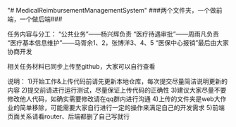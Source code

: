 "# MedicalReimbursementManagementSystem" 
###两个文件夹，一个做前端，一个做后端###

任务内容与分工：
“公共业务”——杨兴辉负责
“医疗待遇审批”——周雨凡负责
“医疗基本信息维护”——马胥余1、2，张博洋3、4、5
“医保中心报销”最后由大家协商开发

相关任务材料已同步上传至github，大家可以自行查看

说明：
1)开始工作&上传代码前请先更新本地仓库，每次提交尽量简洁说明更新的内容
2)提交前请进行运行测试，尽量保证上传代码的正确性
3)建议大家尽量不要修改他人代码，如确实需要修改请在qq群内进行沟通
4)上传的文件夹是web大作业的简单移除，可能需要大家自行进行一定的操作来满足自己的开发需求
5)前端页面关系请看router、后端都删了自己写就行


